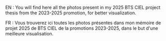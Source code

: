EN : You will find here all the photos present in my 2025 BTS CIEL project thesis from the 2023-2025 promotion, for better visualization.

FR : Vous trouverez ici toutes les photos présentes dans mon mémoire de projet 2025 de BTS CIEL de la promotions 2023-2025, dans le but d'une meilleure visualisation.
